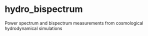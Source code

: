 # hydro_bispectrum
Power spectrum and bispectrum measurements from cosmological hydrodynamical simulations
